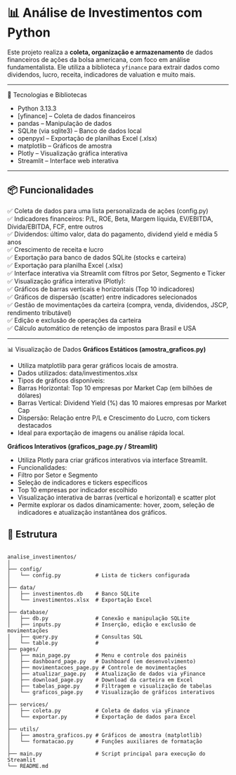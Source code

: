# 📊 Análise de Investimentos com Python

Este projeto realiza a **coleta, organização e armazenamento** de dados financeiros de ações da bolsa americana, com foco em análise fundamentalista. Ele utiliza a biblioteca `yfinance` para extrair dados como dividendos, lucro, receita, indicadores de valuation e muito mais.

---

🧰 Tecnologias e Bibliotecas

- Python 3.13.3
- [yfinance] – Coleta de dados financeiros
- pandas – Manipulação de dados
- SQLite (via sqlite3) – Banco de dados local
- openpyxl – Exportação de planilhas Excel (.xlsx)
- matplotlib – Gráficos de amostra
- Plotly – Visualização gráfica interativa
- Streamlit – Interface web interativa

---

## 📦 Funcionalidades
✅ Coleta de dados para uma lista personalizada de ações (config.py)  
✅ Indicadores financeiros: P/L, ROE, Beta, Margem líquida, EV/EBITDA, Dívida/EBITDA, FCF, entre outros  
✅ Dividendos: último valor, data do pagamento, dividend yield e média 5 anos  
✅ Crescimento de receita e lucro  
✅ Exportação para banco de dados SQLite (stocks e carteira)  
✅ Exportação para planilha Excel (.xlsx)  
✅ Interface interativa via Streamlit com filtros por Setor, Segmento e Ticker  
✅ Visualização gráfica interativa (Plotly):  
✅ Gráficos de barras verticais e horizontais (Top 10 indicadores)  
✅ Gráficos de dispersão (scatter) entre indicadores selecionados  
✅ Gestão de movimentações da carteira (compra, venda, dividendos, JSCP, rendimento tributável)  
✅ Edição e exclusão de operações da carteira  
✅ Cálculo automático de retenção de impostos para Brasil e USA   

---
📊 Visualização de Dados
**Gráficos Estáticos (amostra_graficos.py)**

- Utiliza matplotlib para gerar gráficos locais de amostra.
- Dados utilizados: data/investimentos.xlsx
- Tipos de gráficos disponíveis:
- Barras Horizontal: Top 10 empresas por Market Cap (em bilhões de dólares)
- Barras Vertical: Dividend Yield (%) das 10 maiores empresas por Market Cap
- Dispersão: Relação entre P/L e Crescimento do Lucro, com tickers destacados
- Ideal para exportação de imagens ou análise rápida local.

**Gráficos Interativos (graficos_page.py / Streamlit)**

- Utiliza Plotly para criar gráficos interativos via interface Streamlit.
- Funcionalidades:
- Filtro por Setor e Segmento
- Seleção de indicadores e tickers específicos
- Top 10 empresas por indicador escolhido
- Visualização interativa de barras (vertical e horizontal) e scatter plot
- Permite explorar os dados dinamicamente: hover, zoom, seleção de indicadores e atualização instantânea dos gráficos.

## 📁 Estrutura
```text

analise_investimentos/
│
├── config/
│   └── config.py           # Lista de tickers configurada
│
├── data/
│   ├── investimentos.db    # Banco SQLite
│   └── investimentos.xlsx  # Exportação Excel
│
├── database/
│   ├── db.py               # Conexão e manipulação SQLite
│   ├── inputs.py           # Inserção, edição e exclusão de movimentações
│   ├── query.py            # Consultas SQL
│   └── table.py            #
├── pages/
│   ├── main_page.py        # Menu e controle dos painéis
│   ├── dashboard_page.py   # Dashboard (em desenvolvimento)
│   ├── movimentacoes_page.py # Controle de movimentações
│   ├── atualizar_page.py   # Atualização de dados via yFinance
│   ├── download_page.py    # Download da carteira em Excel
│   ├── tabelas_page.py     # Filtragem e visualização de tabelas
│   └── graficos_page.py    # Visualização de gráficos interativos
│
├── services/
│   ├── coleta.py           # Coleta de dados via yFinance
│   └── exportar.py         # Exportação de dados para Excel
│
├── utils/
│   ├── amostra_graficos.py # Gráficos de amostra (matplotlib)
│   └── formatacao.py       # Funções auxiliares de formatação
│
├── main.py                 # Script principal para execução do Streamlit
└── README.md

